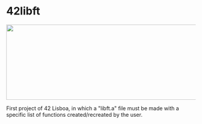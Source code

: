 # 42libft
<p align="center">
  <img width="600" height="200" src="![42-lisboa_logo](https://user-images.githubusercontent.com/114630189/196712772-8f09791f-cea1-478a-8150-76c83c680913.jpg)">
</p>
First project of 42 Lisboa, in which a "libft.a" file must be made with a specific list of functions created/recreated by the user.

